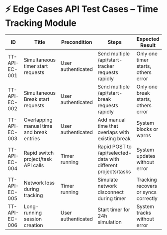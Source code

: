 # ⚡ Edge Cases API Test Cases – Time Tracking Module

| ID            | Title                                            | Precondition       | Steps                                                          | Expected Result                       | Actual Result | Status |
|---------------|--------------------------------------------------|--------------------|----------------------------------------------------------------|---------------------------------------|---------------|--------|
| TT-API-EC-001 | Simultaneous timer start requests                | User authenticated | Send multiple /api/start-tracker requests rapidly              | Only one timer starts, others error   |               |        |
| TT-API-EC-002 | Simultaneous Break start requests                | User authenticated | Send multiple /api/start-break requests rapidly                | Only one break starts, others error   |               |        |
| TT-API-EC-003 | Overlapping manual time and break entries        | User authenticated | Add manual time that overlaps with existing break              | System blocks or warns                |               |        |
| TT-API-EC-004 | Rapid switch project/task API calls              | Timer running      | Rapid POST to /api/selected-data with different projects/tasks | System updates without error          |               |        |
| TT-API-EC-005 | Network loss during tracking                     | Timer running      | Simulate network disconnect during timer                       | Tracking recovers or syncs correctly  |               |        |
| TT-API-EC-006 | Long-running session creation                    | User authenticated | Start timer for 24h simulation                                 | System tracks without error           |               |        |